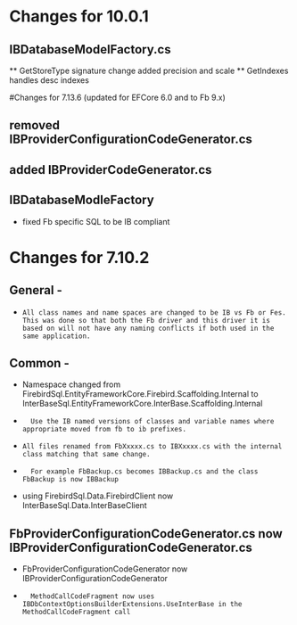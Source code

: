 # Changes for 10.0.1

## IBDatabaseModelFactory.cs
** GetStoreType signature change added precision and scale
** GetIndexes handles desc indexes

#Changes for 7.13.6 (updated for EFCore 6.0 and to Fb 9.x)

## removed IBProviderConfigurationCodeGenerator.cs

## added IBProviderCodeGenerator.cs

## IBDatabaseModleFactory
* fixed Fb specific SQL to be IB compliant

# Changes for 7.10.2 

##  General - 
*	  All class names and name spaces are changed to be IB vs Fb or Fes.  This was done so that both the Fb driver and this driver it is based on will not have any naming conflicts if both used in the same application.

##  Common -
*    Namespace changed from FirebirdSql.EntityFrameworkCore.Firebird.Scaffolding.Internal to InterBaseSql.EntityFrameworkCore.InterBase.Scaffolding.Internal
*		Use the IB named versions of classes and variable names where appropriate moved from fb to ib prefixes.
		
*	  All files renamed from FbXxxxx.cs to IBXxxxx.cs with the internal class matching that same change.  
*	    For example FbBackup.cs becomes IBBackup.cs and the class FbBackup is now IBBackup

*    using FirebirdSql.Data.FirebirdClient now InterBaseSql.Data.InterBaseClient
		
##	FbProviderConfigurationCodeGenerator.cs now IBProviderConfigurationCodeGenerator.cs
*    FbProviderConfigurationCodeGenerator now IBProviderConfigurationCodeGenerator
*	    MethodCallCodeFragment now uses IBDbContextOptionsBuilderExtensions.UseInterBase in the MethodCallCodeFragment call

